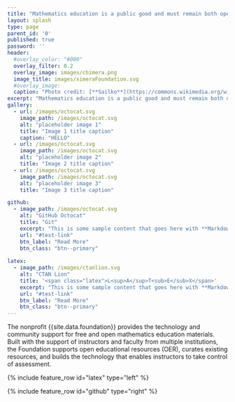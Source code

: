 ```yaml
---
title: "Mathematics education is a public good and must remain both open and free."
layout: splash
type: page
parent_id: '0'
published: true
password: ''
header:
  #overlay_color: "#000"
  overlay_filter: 0.2
  overlay_image: images/chimera.png
  image_title: images/ximeraFoundation.svg
  #overlay_image: 
  caption: "Photo credit: [**Sailko**](https://commons.wikimedia.org/wiki/File:Chimera_d%27arezzo,_fi,_04.JPG)"
excerpt: "Mathematics education is a public good and must remain both open and free."
gallery:
  - url: /images/octocat.svg
    image_path: /images/octocat.svg
    alt: "placeholder image 1"
    title: "Image 1 title caption"
    caption: "HELLO"
  - url: /images/octocat.svg
    image_path: /images/octocat.svg
    alt: "placeholder image 2"
    title: "Image 2 title caption"
  - url: /images/octocat.svg
    image_path: /images/octocat.svg  
    alt: "placeholder image 3"
    title: "Image 3 title caption"

github:
  - image_path: /images/octocat.svg
    alt: "GitHub Octocat"
    title: "Git"
    excerpt: "This is some sample content that goes here with **Markdown** formatting."
    url: "#test-link"
    btn_label: "Read More"
    btn_class: "btn--primary"
    
latex:
  - image_path: /images/ctanlion.svg
    alt: "CTAN Lion"
    title: '<span class="latex">L<sup>A</sup>T<sub>E</sub>X</span>'
    excerpt: "This is some sample content that goes here with **Markdown** formatting."
    url: "#test-link"
    btn_label: "Read More"
    btn_class: "btn--primary"
---
```


The nonprofit {{site.data.foundation}} provides the technology and community
support for free and open mathematics education materials.  Built with
the support of instructors and faculty from multiple institutions, the
Foundation supports open educational resources (OER), curates existing
resources, and builds the technology that enables instructors to take
control of assessment.

{% include feature_row id="latex" type="left" %}

{% include feature_row id="github" type="right" %}
